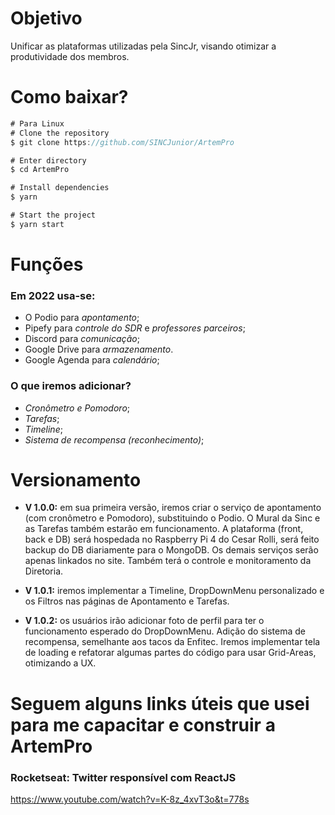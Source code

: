 # Objetivo
Unificar as plataformas utilizadas pela SincJr, visando otimizar a produtividade dos membros.

# Como baixar?
``` javascript
# Para Linux
# Clone the repository
$ git clone https://github.com/SINCJunior/ArtemPro

# Enter directory
$ cd ArtemPro

# Install dependencies
$ yarn

# Start the project
$ yarn start
```

# Funções
### Em 2022 usa-se:
- O Podio para _apontamento_;
- Pipefy para _controle do SDR_ e _professores parceiros_;
- Discord para _comunicação_;
- Google Drive para _armazenamento_.
- Google Agenda para _calendário_;

### O que iremos adicionar?
- _Cronômetro e Pomodoro_;
- _Tarefas_;
- _Timeline_;
- _Sistema de recompensa (reconhecimento)_;

# Versionamento
- __V 1.0.0:__ em sua primeira versão, iremos criar o serviço de apontamento (com cronômetro e Pomodoro), substituindo o Podio. O Mural da Sinc e as Tarefas também estarão em funcionamento. A plataforma (front, back e DB) será hospedada no Raspberry Pi 4 do Cesar Rolli, será feito backup do DB diariamente para o MongoDB. Os demais serviços serão apenas linkados no site. Também terá o controle e monitoramento da Diretoria.

- __V 1.0.1:__ iremos implementar a Timeline, DropDownMenu personalizado e os Filtros nas páginas de Apontamento e Tarefas.

- __V 1.0.2:__ os usuários irão adicionar foto de perfil para ter o funcionamento esperado do DropDownMenu. Adição do sistema de recompensa, semelhante aos tacos da Enfitec. Iremos implementar tela de loading e refatorar algumas partes do código para usar Grid-Areas, otimizando a UX. 


# Seguem alguns links úteis que usei para me capacitar e construir a ArtemPro

### Rocketseat: Twitter responsível com ReactJS 
https://www.youtube.com/watch?v=K-8z_4xvT3o&t=778s

### 
